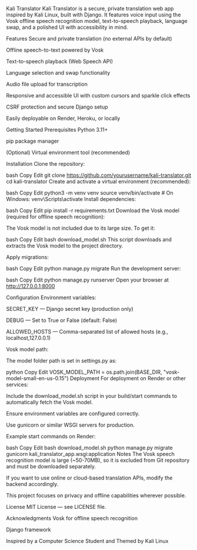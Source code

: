 Kali Translator
Kali Translator is a secure, private translation web app inspired by Kali Linux, built with Django. It features voice input using the Vosk offline speech recognition model, text-to-speech playback, language swap, and a polished UI with accessibility in mind.

Features
Secure and private translation (no external APIs by default)

Offline speech-to-text powered by Vosk

Text-to-speech playback (Web Speech API)

Language selection and swap functionality

Audio file upload for transcription

Responsive and accessible UI with custom cursors and sparkle click effects

CSRF protection and secure Django setup

Easily deployable on Render, Heroku, or locally

Getting Started
Prerequisites
Python 3.11+

pip package manager

(Optional) Virtual environment tool (recommended)

Installation
Clone the repository:

bash
Copy
Edit
git clone https://github.com/yourusername/kali-translator.git
cd kali-translator
Create and activate a virtual environment (recommended):

bash
Copy
Edit
python3 -m venv venv
source venv/bin/activate  # On Windows: venv\Scripts\activate
Install dependencies:

bash
Copy
Edit
pip install -r requirements.txt
Download the Vosk model (required for offline speech recognition):

The Vosk model is not included due to its large size. To get it:

bash
Copy
Edit
bash download_model.sh
This script downloads and extracts the Vosk model to the project directory.

Apply migrations:

bash
Copy
Edit
python manage.py migrate
Run the development server:

bash
Copy
Edit
python manage.py runserver
Open your browser at http://127.0.0.1:8000

Configuration
Environment variables:

SECRET_KEY — Django secret key (production only)

DEBUG — Set to True or False (default: False)

ALLOWED_HOSTS — Comma-separated list of allowed hosts (e.g., localhost,127.0.0.1)

Vosk model path:

The model folder path is set in settings.py as:

python
Copy
Edit
VOSK_MODEL_PATH = os.path.join(BASE_DIR, "vosk-model-small-en-us-0.15")
Deployment
For deployment on Render or other services:

Include the download_model.sh script in your build/start commands to automatically fetch the Vosk model.

Ensure environment variables are configured correctly.

Use gunicorn or similar WSGI servers for production.

Example start commands on Render:

bash
Copy
Edit
bash download_model.sh
python manage.py migrate
gunicorn kali_translator_app.wsgi:application
Notes
The Vosk speech recognition model is large (~50-70MB), so it is excluded from Git repository and must be downloaded separately.

If you want to use online or cloud-based translation APIs, modify the backend accordingly.

This project focuses on privacy and offline capabilities wherever possible.

License
MIT License — see LICENSE file.

Acknowledgments
Vosk for offline speech recognition

Django framework

Inspired by a Computer Science Student and Themed by Kali Linux

